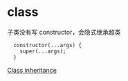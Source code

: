 # class

子类没有写 constructor，会隐式继承超类
```
  constructor(...args) {
    super(...args);
  }
```
[Class inheritance](https://javascript.info/class-inheritance)
